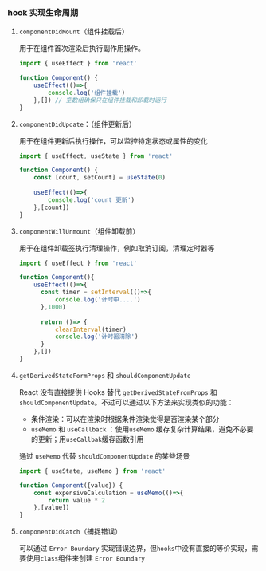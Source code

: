### hook 实现生命周期

1. `componentDidMount`（组件挂载后）

   用于在组件首次渲染后执行副作用操作。

   ```jsx
   import { useEffect } from 'react'
   
   function Component() {
       useEffect(()=>{
           console.log('组件挂载')
       },[]) // 空数组确保只在组件挂载和卸载时运行
   }
   ```

2. `componentDidUpdate`：（组件更新后）

   用于在组件更新后执行操作，可以监控特定状态或属性的变化

   ```jsx
   import { useEffect, useState } from 'react'
   
   function Component() {
       const [count, setCount] = useState(0)
       
       useEffect(()=>{
           console.log('count 更新')
       },[count])
   }
   ```

3. `componentWillUnmount`（组件卸载前）

   用于在组件卸载签执行清理操作，例如取消订阅，清理定时器等

   ```jsx
   import { useEffect } from 'react'
   
   function Component(){
       useEffect(()=>{
         const timer = setInterval(()=>{
             console.log('计时中....')
         },1000)  
         
         return ()=> {
             clearInterval(timer)
             console.log('计时器清除')
         }
       },[])
   }
   ```

4. `getDerivedStateFormProps` 和 `shouldComponentUpdate`

   React 没有直接提供 Hooks 替代 `getDerivedStateFromProps` 和 `shouldComponentUpdate`。不过可以通过以下方法来实现类似的功能：

   - 条件渲染：可以在渲染时根据条件渲染觉得是否渲染某个部分
   - `useMemo` 和 `useCallback` ：使用`useMemo` 缓存复杂计算结果，避免不必要的更新；用`useCallbak`缓存函数引用

   通过 `useMemo` 代替 `shouldComponentUpdate` 的某些场景

   ```jsx
   import { useState, useMemo } from 'react'
   
   function Component({value}) {
       const expensiveCalculation = useMemo(()=>{
           return value * 2
       },[value])
   }
   ```

5. `componentDidCatch`（捕捉错误）

   可以通过 `Error Boundary` 实现错误边界，但`hooks`中没有直接的等价实现，需要使用`class`组件来创建 `Error Boundary`